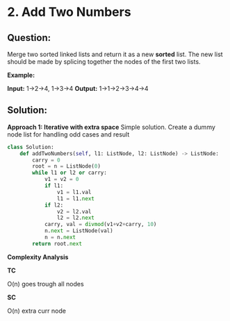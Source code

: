   

# 2. Add Two Numbers

  

  

## Question:


Merge two sorted linked lists and return it as a new  **sorted**  list. The new list should be made by splicing together the nodes of the first two lists.

**Example:**

**Input:** 1->2->4, 1->3->4
**Output:** 1->1->2->3->4->4
## Solution:
**Approach 1: Iterative with extra space**
Simple solution. Create a dummy node list for handling odd cases and result
```python
class Solution:
    def addTwoNumbers(self, l1: ListNode, l2: ListNode) -> ListNode:
        carry = 0
        root = n = ListNode(0)
        while l1 or l2 or carry:
            v1 = v2 = 0
            if l1:
                v1 = l1.val
                l1 = l1.next
            if l2:
                v2 = l2.val
                l2 = l2.next
            carry, val = divmod(v1+v2+carry, 10)
            n.next = ListNode(val)
            n = n.next
        return root.next
```


**Complexity Analysis**

**TC**

O(n)  goes trough all nodes

**SC**

O(n) extra curr node

